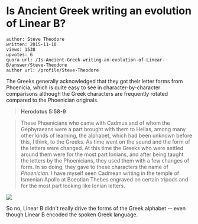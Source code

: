 # Is Ancient Greek writing an evolution of Linear B?

	author: Steve Theodore
	written: 2015-11-10
	views: 1538
	upvotes: 6
	quora url: /Is-Ancient-Greek-writing-an-evolution-of-Linear-B/answer/Steve-Theodore
	author url: /profile/Steve-Theodore



The Greeks generally acknowledged that they got their letter forms from Phoenicia, which is quite easy to see in character-by-character comparisons although the Greek characters are frequently rotated compared to the Phoenician originals. 



> __Herodotus 5:58-9__ 

> 

> These Phoenicians who came with Cadmus and of whom the Gephyraeans were a part brought with them to Hellas, among many other kinds of learning, the alphabet, which had been unknown before this, I think, to the Greeks. As time went on the sound and the form of the letters were changed. At this time the Greeks who were settled around them were for the most part Ionians, and after being taught the letters by the Phoenicians, they used them with a few changes of form. In so doing, they gave to these characters the name of 
_Phoenician._ 
I have myself seen Cadmean writing in the temple of Ismenian Apollo at Boeotian Thebes engraved on certain tripods and for the most part looking like Ionian letters.





![](https://qph.fs.quoracdn.net/main-qimg-0b06d3a465f3f78fca9a27c03dede95e)

So no, Linear B didn't really drive the forms of the Greek alphabet -- even though Linear B encoded the spoken Greek language.

